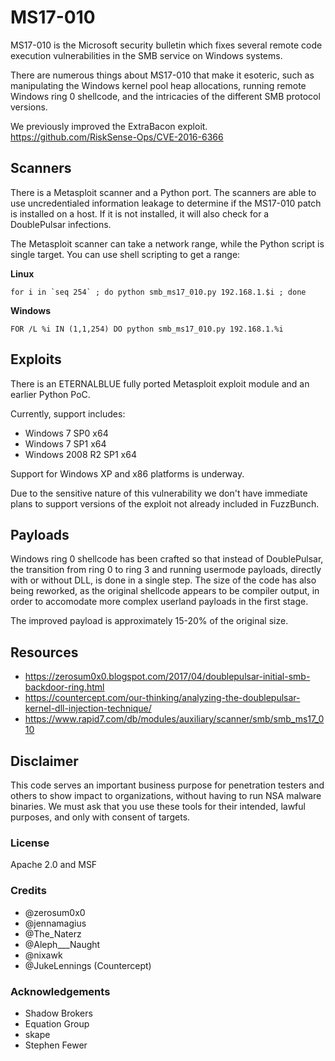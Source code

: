# MS17-010
MS17-010 is the Microsoft security bulletin which fixes several remote code execution vulnerabilities in the SMB service on Windows systems.

There are numerous things about MS17-010 that make it esoteric, such as manipulating the Windows kernel pool heap allocations, running remote Windows ring 0 shellcode, and the intricacies of the different SMB protocol versions.

We previously improved the ExtraBacon exploit. https://github.com/RiskSense-Ops/CVE-2016-6366

## Scanners
There is a Metasploit scanner and a Python port. The scanners are able to use uncredentialed information leakage to determine if the MS17-010 patch is installed on a host. If it is not installed, it will also check for a DoublePulsar infections.

The Metasploit scanner can take a network range, while the Python script is single target. You can use shell scripting to get a range:

**Linux**
```
for i in `seq 254` ; do python smb_ms17_010.py 192.168.1.$i ; done
```

**Windows**
```
FOR /L %i IN (1,1,254) DO python smb_ms17_010.py 192.168.1.%i 
```

## Exploits
There is an ETERNALBLUE fully ported Metasploit exploit module and an earlier Python PoC.

Currently, support includes:

- Windows 7 SP0 x64
- Windows 7 SP1 x64
- Windows 2008 R2 SP1 x64

Support for Windows XP and x86 platforms is underway. 

Due to the sensitive nature of this vulnerability we don't have immediate plans to support versions of the exploit not already included in FuzzBunch.

## Payloads
Windows ring 0 shellcode has been crafted so that instead of DoublePulsar, the transition from ring 0 to ring 3 and running usermode payloads, directly with or without DLL, is done in a single step. The size of the code has also being reworked, as the original shellcode appears to be compiler output, in order to accomodate more complex userland payloads in the first stage.

The improved payload is approximately 15-20% of the original size.

## Resources 
- https://zerosum0x0.blogspot.com/2017/04/doublepulsar-initial-smb-backdoor-ring.html
- https://countercept.com/our-thinking/analyzing-the-doublepulsar-kernel-dll-injection-technique/
- https://www.rapid7.com/db/modules/auxiliary/scanner/smb/smb_ms17_010

## Disclaimer
This code serves an important business purpose for penetration testers and others to show impact to organizations, without having to run NSA malware binaries. We must ask that you use these tools for their intended, lawful purposes, and only with consent of targets.

### License
Apache 2.0 and MSF

### Credits
- @zerosum0x0
- @jennamagius
- @The_Naterz
- @Aleph___Naught
- @nixawk
- @JukeLennings (Countercept)

### Acknowledgements
- Shadow Brokers
- Equation Group
- skape
- Stephen Fewer
